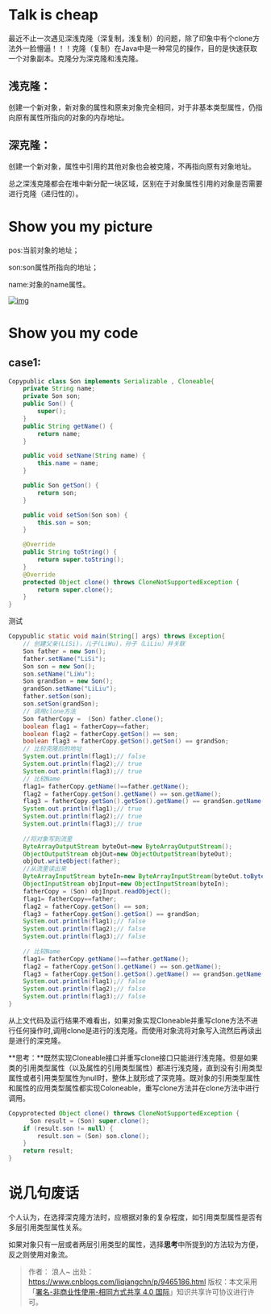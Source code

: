 # Talk is cheap

最近不止一次遇见深浅克隆（深复制，浅复制）的问题，除了印象中有个clone方法外一脸懵逼！！！克隆（复制）在Java中是一种常见的操作，目的是快速获取一个对象副本。克隆分为深克隆和浅克隆。

## 浅克隆：

创建一个新对象，新对象的属性和原来对象完全相同，对于非基本类型属性，仍指向原有属性所指向的对象的内存地址。

## 深克隆：

创建一个新对象，属性中引用的其他对象也会被克隆，不再指向原有对象地址。

总之深浅克隆都会在堆中新分配一块区域，区别在于对象属性引用的对象是否需要进行克隆（递归性的）。

# Show you my picture

pos:当前对象的地址；

son:son属性所指向的地址；

name:对象的name属性。

[![img](https://img2018.cnblogs.com/blog/1055780/201908/1055780-20190821154716863-900289879.jpg)](https://img2018.cnblogs.com/blog/1055780/201908/1055780-20190821154716863-900289879.jpg)

# Show you my code

## case1:

```java
Copypublic class Son implements Serializable , Cloneable{
    private String name;
    private Son son;
    public Son() {
        super();
    }
    public String getName() {
        return name;
    }

    public void setName(String name) {
        this.name = name;
    }

    public Son getSon() {
        return son;
    }

    public void setSon(Son son) {
        this.son = son;
    }

    @Override
    public String toString() {
        return super.toString();
    }
    @Override
    protected Object clone() throws CloneNotSupportedException {
        return super.clone();
    }
}
```

测试

```java
Copypublic static void main(String[] args) throws Exception{
	// 创建父亲(LiSi)，儿子(LiWu)，孙子（LiLiu）并关联
	Son father = new Son();
	father.setName("LiSi");
	Son son = new Son();
	son.setName("LiWu");
	Son grandSon = new Son();
	grandSon.setName("LiLiu");
	father.setSon(son);
	son.setSon(grandSon);
	// 调用clone方法
	Son fatherCopy =  (Son) father.clone();
	boolean flag1 = fatherCopy==father;
	boolean flag2 = fatherCopy.getSon() == son;
	boolean flag3 = fatherCopy.getSon().getSon() == grandSon;
	// 比较克隆后的地址
	System.out.println(flag1);// false
	System.out.println(flag2);// true
	System.out.println(flag3);// true
	// 比较Name
	flag1= fatherCopy.getName()==father.getName();
	flag2 = fatherCopy.getSon().getName() == son.getName();
	flag3 = fatherCopy.getSon().getSon().getName() == grandSon.getName();
	System.out.println(flag1);// true
	System.out.println(flag2);// true
	System.out.println(flag3);// true
	
	//将对象写到流里    
	ByteArrayOutputStream byteOut=new ByteArrayOutputStream();    
	ObjectOutputStream objOut=new ObjectOutputStream(byteOut);    
	objOut.writeObject(father);
	//从流里读出来    
	ByteArrayInputStream byteIn=new ByteArrayInputStream(byteOut.toByteArray());    
	ObjectInputStream objInput=new ObjectInputStream(byteIn);
    fatherCopy = (Son) objInput.readObject();
	flag1= fatherCopy==father;
	flag2 = fatherCopy.getSon() == son;
	flag3 = fatherCopy.getSon().getSon() == grandSon;
	System.out.println(flag1);// false
	System.out.println(flag2);// false
	System.out.println(flag3);// false
	
	// 比较Name
	flag1= fatherCopy.getName()==father.getName();
	flag2 = fatherCopy.getSon().getName() == son.getName();
	flag3 = fatherCopy.getSon().getSon().getName() == grandSon.getName();
	System.out.println(flag1);// false
	System.out.println(flag2);// false
	System.out.println(flag3);// false
}
```

从上文代码及运行结果不难看出，如果对象实现Cloneable并重写clone方法不进行任何操作时,调用clone是进行的浅克隆。而使用对象流将对象写入流然后再读出是进行的深克隆。

**思考：**既然实现Cloneable接口并重写clone接口只能进行浅克隆。但是如果类的引用类型属性（以及属性的引用类型属性）都进行浅克隆，直到没有引用类型属性或者引用类型属性为null时，整体上就形成了深克隆。既对象的引用类型属性和属性的应用类型属性都实现Coloneable，重写clone方法并在clone方法中进行调用。

```java
Copyprotected Object clone() throws CloneNotSupportedException {
      Son result = (Son) super.clone();
	if (result.son != null) {
		result.son = (Son) son.clone();
	}
    return result;
}
```

# 说几句废话

个人认为，在选择深克隆方法时，应根据对象的复杂程度，如引用类型属性是否有多层引用类型属性关系。

如果对象只有一层或者两层引用类型的属性，选择**思考**中所提到的方法较为方便，反之则使用对象流。

> 作者： 浪人~
> 出处：https://www.cnblogs.com/liqiangchn/p/9465186.html
> 版权：本文采用「[署名-非商业性使用-相同方式共享 4.0 国际](https://creativecommons.org/licenses/by-nc-sa/4.0/)」知识共享许可协议进行许可。